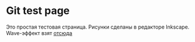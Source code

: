 # Git test page

Это простая тестовая страница.
Рисунки сделаны в редакторе Inkscape.
Wave-эффект взят [отсюда](https://www.youtube.com/shorts/P38vynaLRF0)
